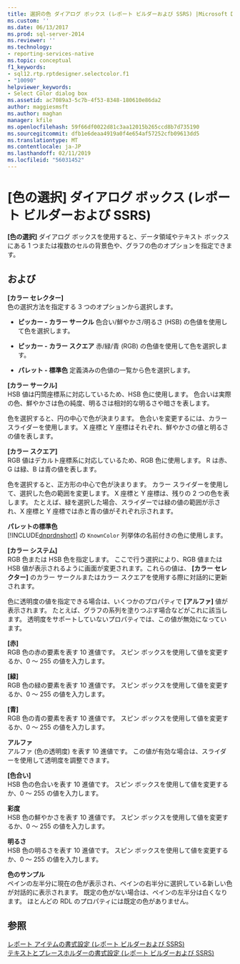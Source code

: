 ```yaml
---
title: 選択の色 ダイアログ ボックス (レポート ビルダーおよび SSRS) |Microsoft Docs
ms.custom: ''
ms.date: 06/13/2017
ms.prod: sql-server-2014
ms.reviewer: ''
ms.technology:
- reporting-services-native
ms.topic: conceptual
f1_keywords:
- sql12.rtp.rptdesigner.selectcolor.f1
- "10090"
helpviewer_keywords:
- Select Color dialog box
ms.assetid: ac7089a3-5c7b-4f53-8348-180610e86da2
author: maggiesmsft
ms.author: maghan
manager: kfile
ms.openlocfilehash: 59f66df0022d81c3aa12015b265ccd8b7d735190
ms.sourcegitcommit: dfb1e6deaa4919a0f4e654af57252cfb09613dd5
ms.translationtype: MT
ms.contentlocale: ja-JP
ms.lasthandoff: 02/11/2019
ms.locfileid: "56031452"
---
```

# <a name="select-color-dialog-box-report-builder-and-ssrs"></a>[色の選択] ダイアログ ボックス (レポート ビルダーおよび SSRS)
  **[色の選択]** ダイアログ ボックスを使用すると、データ領域やテキスト ボックスにある 1 つまたは複数のセルの背景色や、グラフの色のオプションを指定できます。  
  
## <a name="options"></a>および  
 **[カラー セレクター]**  
 色の選択方法を指定する 3 つのオプションから選択します。  
  
-   **ピッカー - カラー サークル** 色合い/鮮やかさ/明るさ (HSB) の色値を使用して色を選択します。  
  
-   **ピッカー - カラー スクエア** 赤/緑/青 (RGB) の色値を使用して色を選択します。  
  
-   **パレット - 標準色** 定義済みの色値の一覧から色を選択します。  
  
 **[カラー サークル]**  
 HSB 値は円筒座標系に対応しているため、HSB 色に使用します。 色合いは実際の色、鮮やかさは色の純度、明るさは相対的な明るさや暗さを表します。  
  
 色を選択すると、円の中心で色が決まります。 色合いを変更するには、カラー スライダーを使用します。 X 座標と Y 座標はそれぞれ、鮮やかさの値と明るさの値を表します。  
  
 **[カラー スクエア]**  
 RGB 値はデカルト座標系に対応しているため、RGB 色に使用します。 R は赤、G は緑、B は青の値を表します。  
  
 色を選択すると、正方形の中心で色が決まります。 カラー スライダーを使用して、選択した色の範囲を変更します。 X 座標と Y 座標は、残りの 2 つの色を表します。 たとえば、緑を選択した場合、スライダーでは緑の値の範囲が示され、X 座標と Y 座標では赤と青の値がそれぞれ示されます。  
  
 **パレットの標準色**  
 [!INCLUDE[dnprdnshort](../includes/dnprdnshort-md.md)] の `KnownColor` 列挙体の名前付きの色に使用します。  
  
 **[カラー システム]**  
 RGB 色または HSB 色を指定します。 ここで行う選択により、RGB 値または HSB 値が表示されるように画面が変更されます。これらの値は、 **[カラー セレクター]** のカラー サークルまたはカラー スクエアを使用する際に対話的に更新されます。  
  
 色に透明度の値を指定できる場合は、いくつかのプロパティで **[アルファ]** 値が表示されます。 たとえば、グラフの系列を塗りつぶす場合などがこれに該当します。 透明度をサポートしていないプロパティでは、この値が無効になっています。  
  
 **[赤]**  
 RGB 色の赤の要素を表す 10 進値です。 スピン ボックスを使用して値を変更するか、0 ～ 255 の値を入力します。  
  
 **[緑]**  
 RGB 色の緑の要素を表す 10 進値です。 スピン ボックスを使用して値を変更するか、0 ～ 255 の値を入力します。  
  
 **[青]**  
 RGB 色の青の要素を表す 10 進値です。 スピン ボックスを使用して値を変更するか、0 ～ 255 の値を入力します。  
  
 **アルファ**  
 アルファ (色の透明度) を表す 10 進値です。 この値が有効な場合は、スライダーを使用して透明度を調整できます。  
  
 **[色合い]**  
 HSB 色の色合いを表す 10 進値です。 スピン ボックスを使用して値を変更するか、0 ～ 255 の値を入力します。  
  
 **彩度**  
 HSB 色の鮮やかさを表す 10 進値です。 スピン ボックスを使用して値を変更するか、0 ～ 255 の値を入力します。  
  
 **明るさ**  
 HSB 色の明るさを表す 10 進値です。 スピン ボックスを使用して値を変更するか、0 ～ 255 の値を入力します。  
  
 **色のサンプル**  
 ペインの左半分に現在の色が表示され、ペインの右半分に選択している新しい色が対話的に表示されます。 既定の色がない場合は、ペインの左半分は白くなります。 ほとんどの RDL のプロパティには既定の色がありません。  
  
## <a name="see-also"></a>参照  
 [レポート アイテムの書式設定 (レポート ビルダーおよび SSRS)](report-design/formatting-report-items-report-builder-and-ssrs.md)   
 [テキストとプレースホルダーの書式設定 &#40;レポート ビルダーおよび SSRS&#41;](report-design/formatting-text-and-placeholders-report-builder-and-ssrs.md)  
  
  
